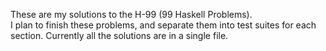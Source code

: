 These are my solutions to the H-99 (99 Haskell Problems).  
I plan to finish these problems, and separate them into test suites for each section. Currently all the solutions are in a single file.